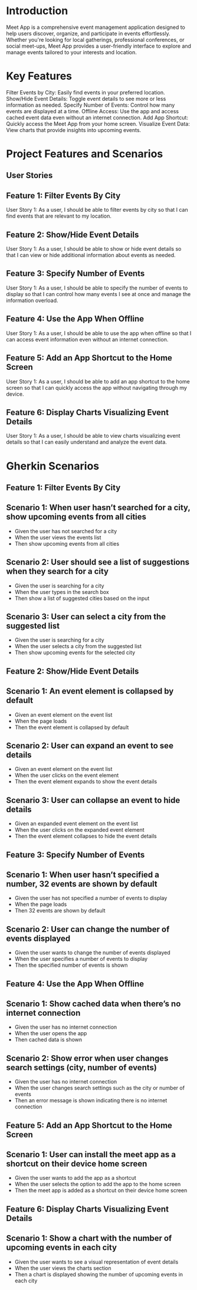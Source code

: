 # Introduction
Meet App is a comprehensive event management application designed to help users discover, organize, and participate in events effortlessly. Whether you're looking for local gatherings, professional conferences, or social meet-ups, Meet App provides a user-friendly interface to explore and manage events tailored to your interests and location.

# Key Features
Filter Events by City: Easily find events in your preferred location.
Show/Hide Event Details: Toggle event details to see more or less information as needed.
Specify Number of Events: Control how many events are displayed at a time.
Offline Access: Use the app and access cached event data even without an internet connection.
Add App Shortcut: Quickly access the Meet App from your home screen.
Visualize Event Data: View charts that provide insights into upcoming events.


# Project Features and Scenarios

## User Stories

## Feature 1: Filter Events By City
User Story 1:
As a user, I should be able to filter events by city so that I can find events that are relevant to my location.

## Feature 2: Show/Hide Event Details
User Story 1:
As a user, I should be able to show or hide event details so that I can view or hide additional information about events as needed.

## Feature 3: Specify Number of Events
User Story 1:
As a user, I should be able to specify the number of events to display so that I can control how many events I see at once and manage the information overload.

## Feature 4: Use the App When Offline
User Story 1:
As a user, I should be able to use the app when offline so that I can access event information even without an internet connection.

## Feature 5: Add an App Shortcut to the Home Screen
User Story 1:
As a user, I should be able to add an app shortcut to the home screen so that I can quickly access the app without navigating through my device.

## Feature 6: Display Charts Visualizing Event Details
User Story 1:
As a user, I should be able to view charts visualizing event details so that I can easily understand and analyze the event data.

# Gherkin Scenarios

## Feature 1: Filter Events By City

## Scenario 1: When user hasn’t searched for a city, show upcoming events from all cities
- Given the user has not searched for a city
- When the user views the events list
- Then show upcoming events from all cities

## Scenario 2: User should see a list of suggestions when they search for a city
- Given the user is searching for a city
- When the user types in the search box
- Then show a list of suggested cities based on the input

## Scenario 3: User can select a city from the suggested list
- Given the user is searching for a city
- When the user selects a city from the suggested list
- Then show upcoming events for the selected city

## Feature 2: Show/Hide Event Details

## Scenario 1: An event element is collapsed by default
- Given an event element on the event list
- When the page loads
- Then the event element is collapsed by default

## Scenario 2: User can expand an event to see details
- Given an event element on the event list
- When the user clicks on the event element
- Then the event element expands to show the event details

## Scenario 3: User can collapse an event to hide details
- Given an expanded event element on the event list
- When the user clicks on the expanded event element
- Then the event element collapses to hide the event details

## Feature 3: Specify Number of Events

## Scenario 1: When user hasn’t specified a number, 32 events are shown by default
- Given the user has not specified a number of events to display
- When the page loads
- Then 32 events are shown by default

## Scenario 2: User can change the number of events displayed
- Given the user wants to change the number of events displayed
- When the user specifies a number of events to display
- Then the specified number of events is shown

## Feature 4: Use the App When Offline

## Scenario 1: Show cached data when there’s no internet connection
- Given the user has no internet connection
- When the user opens the app
- Then cached data is shown

## Scenario 2: Show error when user changes search settings (city, number of events)
- Given the user has no internet connection
- When the user changes search settings such as the city or number of events
- Then an error message is shown indicating there is no internet connection

## Feature 5: Add an App Shortcut to the Home Screen

## Scenario 1: User can install the meet app as a shortcut on their device home screen
- Given the user wants to add the app as a shortcut
- When the user selects the option to add the app to the home screen
- Then the meet app is added as a shortcut on their device home screen

## Feature 6: Display Charts Visualizing Event Details

## Scenario 1: Show a chart with the number of upcoming events in each city
- Given the user wants to see a visual representation of event details
- When the user views the charts section
- Then a chart is displayed showing the number of upcoming events in each city
